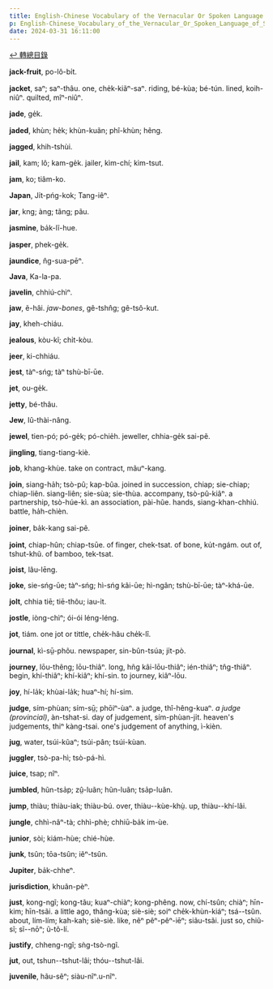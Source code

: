```yaml
---
title: English-Chinese Vocabulary of the Vernacular Or Spoken Language of Swatow (英漢汕頭方言口語詞典) / J
p: English-Chinese_Vocabulary_of_the_Vernacular_Or_Spoken_Language_of_Swatow/J
date: 2024-03-31 16:11:00
---
```


[↩️ 轉總目錄](/English-Chinese_Vocabulary_of_the_Vernacular_Or_Spoken_Language_of_Swatow)

**jack-fruit**, po-lô-bi̍t.

**jacket**, saⁿ; saⁿ-thâu. one, che̍k-kiãⁿ-saⁿ. riding, bé-kùa; bé-tún. lined, koih-niûⁿ. quilted, mîⁿ-niûⁿ.

**jade**, ge̍k.

**jaded**, khùn; he̍k; khùn-kuãn; phî-khùn; hẽng.

**jagged**, khih-tshùi.

**jail**, kam; lô; kam-ge̍k. jailer, kìm-chí; kìm-tsut.

**jam**, ko; tiâm-ko.

**Japan**, Ji̍t-pńg-kok; Tang-iêⁿ.
<!--more-->
**jar**, kng; àng; tãng; pãu.

**jasmine**, ba̍k-lĩ-hue.

**jasper**, phek-ge̍k.

**jaundice**, n̂g-sua-pēⁿ.

**Java**, Ka-la-pa.

**javelin**, chhiú-chìⁿ.

**jaw**, ẽ-hâi. *jaw-bones*, gê-tshn̂g; gê-tsô-kut.

**jay**, kheh-chiáu.

**jealous**, kòu-kĩ; chi̍t-kòu.

**jeer**, ki-chhiáu.

**jest**, tàⁿ-sńg; tàⁿ tshù-bī-ūe.

**jet**, ou-ge̍k.

**jetty**, bé-thâu.

**Jew**, Iû-thài-nâng.

**jewel**, tien-pó; pó-ge̍k; pó-chie̍h. jeweller, chhia-ge̍k sai-pẽ.

**jingling**, tiang-tiang-kiè.

**job**, khang-khùe. take on contract, mãuⁿ-kang.

**join**, siang-ha̍h; tsò-pû; kap-bûa. joined in succession, chiap; sie-chiap; chiap-liên. siang-liên; sie-sùa; sie-thùa. accompany, tsò-pû-kiâⁿ. a partnership, tsò-húe-kì. an association, pài-hũe. hands, siang-khan-chhiú. battle, ha̍h-chièn.

**joiner**, ba̍k-kang sai-pẽ.

**joint**, chiap-hûn; chiap-tsūe. of finger, chek-tsat. of bone, ku̍t-ngám. out of, tshut-khũ. of bamboo, tek-tsat.

**joist**, lâu-lēng.

**joke**, sie-sńg-ūe; tàⁿ-sńg; hì-sńg kâi-ūe; hì-ngân; tshù-bī-ūe; tàⁿ-khá-ūe.

**jolt**, chhia tiē; tiē-thôu; iau-i̍t.

**jostle**, iòng-chìⁿ; ói-ói léng-léng.

**jot**, tiám. one jot or tittle, che̍k-hâu che̍k-lî.

**journal**, kì-sṳ̄-phõu. newspaper, sin-bûn-tsúa; ji̍t-pò.

**journey**, lōu-thêng; lōu-thiâⁿ. long, hñg kâi-lōu-thiâⁿ; ién-thiâⁿ; tn̂g-thiâⁿ. begin, khí-thiâⁿ; khí-kiâⁿ; khí-sin. to journey, kiâⁿ-lōu.

**joy**, hí-la̍k; khùai-la̍k; huaⁿ-hí; hí-sim.

**judge**, sím-phùan; sím-sṳ̄; phōiⁿ-ùaⁿ. a judge, thî-hêng-kuaⁿ. *a judge (provincial)*, àn-tshat-si. day of judgement, sím-phùan-ji̍t. heaven's judgements, thiⁿ kàng-tsai. one's judgement of anything, ì-kièn.

**jug**, water, tsúi-kũaⁿ; tsúi-pân; tsúi-kùan.

**juggler**, tsò-pa-hì; tsò-pá-hì.

**juice**, tsap; nîⁿ.

**jumbled**, hũn-tsa̍p; zṳ̂-luãn; hũn-luãn; tsa̍p-luãn.

**jump**, thiàu; thiàu-iak; thiàu-bú. over, thiàu--kùe-khṳ̀. up, thiàu--khí-lâi.

**jungle**, chhì-nâⁿ-tà; chhì-phè; chhiū-ba̍k im-ùe.

**junior**, sòi; kiám-hùe; chié-hùe.

**junk**, tsûn; tōa-tsûn; iêⁿ-tsûn.

**Jupiter**, ba̍k-chheⁿ.

**jurisdiction**, khuân-pèⁿ.

**just**, kong-ngĩ; kong-tãu; kuaⁿ-chiàⁿ; kong-phêng. now, chí-tsûn; chiàⁿ; hīn-kim; hīn-tsãi. a little ago, thâng-kùa; siè-siè; soiⁿ che̍k-khùn-kiáⁿ; tsá--tsûn. about, lím-lím; kah-kah; siè-siè. like, nẽⁿ pêⁿ-pêⁿ-iēⁿ; siãu-tsãi. just so, chiũ-sĩ; sĩ--nōⁿ; ũ-tõ-lí.

**justify**, chheng-ngĩ; sǹg-tsò-ngĩ.

**jut**, out, tshun--tshut-lâi; thóu--tshut-lâi.

**juvenile**, hãu-sêⁿ; siàu-nîⁿ.u-nîⁿ.